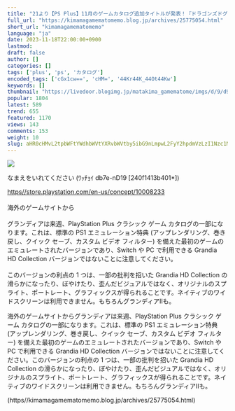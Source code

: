 ```yaml
---
title: "21より【PS Plus】11月のゲームカタログ追加タイトルが発表！『ドラゴンズドグマ：ダークアリズン』『信長の野望・大志』などがラインナップ "
full_url: "https://kimamagamematomemo.blog.jp/archives/25775054.html"
short_url: "kimamagamematomemo"
language: "ja"
date: 2023-11-18T22:00:00+0900
lastmod: 
draft: false
author: []
categories: []
tags: ['plus', 'ps', 'カタログ']
encoded_tags: ['cGx1cw==', 'cHM=', '44Kr44K_44Ot44Kw']
keywords: []
thumbnail: "https://livedoor.blogimg.jp/matakima_gamematome/imgs/d/9/d965d4b5.jpg"
popular: 1804
latest: 589
trend: 655
featured: 1170
views: 143
comments: 153
weight: 10
slug: aHR0cHMvL2tpbWFtYWdhbWVtYXRvbWVtby5ibG9nLmpwL2FyY2hpdmVzLzI1Nzc1MDU0Lmh0bWw=
---
```


![](https://livedoor.blogimg.jp/matakima_gamematome/imgs/d/9/d965d4b5.jpg)

<div><p id='resuname358' class='ui-sortable-handle'>なまえをいれてください (ﾜｯﾁｮｲ db7e-nD19 [240f1413b401*]) </p><a href='https//store.playstation.com/en-us/concept/10008233' target='_blank'>https//store.playstation.com/en-us/concept/10008233</a> <br> <br> 海外のゲームサイトから <br> <br> グランディアは来週、PlayStation Plus クラシック ゲーム カタログの一部になります。これは、標準の PS1 エミュレーション特典 (アップレンダリング、巻き戻し、クイック セーブ、カスタム ビデオ フィルター) を備えた最初のゲームのエミュレートされたバージョンであり、Switch や PC で利用できる Grandia HD Collection バージョンではないことに注意してください。 <br> <br> このバージョンの利点の 1 つは、一部の批判を招いた Grandia HD Collection の滑らかになったり、ぼやけたり、歪んだビジュアルではなく、オリジナルのスプライト、ポートレート、グラフィックスが得られることです。ネイティブのワイドスクリーンは利用できません。もちろんグランディアⅡも。 <p>海外のゲームサイトからグランディアは来週、PlayStation Plus クラシック ゲーム カタログの一部になります。これは、標準の PS1 エミュレーション特典 (アップレンダリング、巻き戻し、クイック セーブ、カスタム ビデオ フィルター) を備えた最初のゲームのエミュレートされたバージョンであり、Switch や PC で利用できる Grandia HD Collection バージョンではないことに注意してください。このバージョンの利点の 1 つは、一部の批判を招いた Grandia HD Collection の滑らかになったり、ぼやけたり、歪んだビジュアルではなく、オリジナルのスプライト、ポートレート、グラフィックスが得られることです。ネイティブのワイドスクリーンは利用できません。もちろんグランディアⅡも。</p></div>

(https//kimamagamematomemo.blog.jp/archives/25775054.html)

